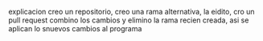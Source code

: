 explicacion 
creo un repositorio, creo una rama alternativa, la eidito, cro un pull request combino los cambios y elimino la rama recien creada, asi se aplican lo snuevos cambios al programa 

